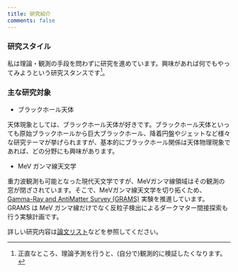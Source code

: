```yaml
---
title: 研究紹介
comments: false
---
```

### 研究スタイル
私は理論・観測の手段を問わずに研究を進めています。興味があれば何でもやってみようという研究スタンスです[^1]。

[^1]:正直なところ、理論予測を行うと、(自分で)観測的に検証したくなります。

### 主な研究対象
* ブラックホール天体  

天体現象としては、ブラックホール天体が好きです。ブラックホール天体といっても原始ブラックホールから巨大ブラックホール、降着円盤やジェットなど様々な研究テーマが挙げられますが、基本的にブラックホール関係は天体物理現象であれば、どの分野にも興味があります。

* MeV ガンマ線天文学  

重力波観測も可能となった現代天文学ですが、MeVガンマ線領域はその観測の窓が閉ざされています。そこで、MeVガンマ線天文学を切り拓くため、[Gamma-Ray and AntiMatter Survey (GRAMS)](https://express.northeastern.edu/grams/) 実験を推進しています。GRAMS は MeV ガンマ線だけでなく反粒子検出によるダークマター間接探索も行う実験計画です。


詳しい研究内容は[論文リスト](../publication)などを参照してください。
